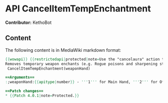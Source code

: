 # API CancelItemTempEnchantment

**Contributor:** KethoBot

## Content

The following content is in MediaWiki markdown format:

```mediawiki
{{wowapi}} {{restrictedapi|protected|note=Use the "cancelaura" action type of [[SecureActionButtonTemplate]] with the "target-slot" attribute set to [[InventorySlotId|weapon slot ID]].}}
Removes temporary weapon enchants (e.g. Rogue poisons and sharpening stones).
 CancelItemTempEnchantment(weaponHand)

==Arguments==
:;weaponHand:{{apitype|number}} - '''1''' for Main Hand, '''2''' for Off Hand.

==Patch changes==
* {{Patch 4.0.1|note=Protected.}}
```